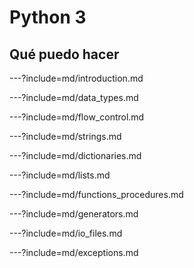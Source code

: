 # Python 3
## Qué puedo hacer

---?include=md/introduction.md

---?include=md/data_types.md

---?include=md/flow_control.md

---?include=md/strings.md

---?include=md/dictionaries.md

---?include=md/lists.md

---?include=md/functions_procedures.md

---?include=md/generators.md

---?include=md/io_files.md

---?include=md/exceptions.md
